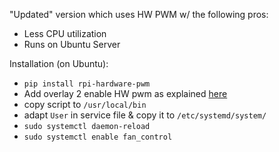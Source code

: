 
"Updated" version which uses HW PWM w/ the following pros:
  - Less CPU utilization
  - Runs on Ubuntu Server

Installation (on Ubuntu):
  - `pip install rpi-hardware-pwm`
  - Add overlay 2 enable HW pwm as explained [here](https://pypi.org/project/rpi-hardware-pwm/)
  - copy script to `/usr/local/bin`
  - adapt `User` in service file & copy it to `/etc/systemd/system/`
  - `sudo systemctl daemon-reload`
  - `sudo systemctl enable fan_control`
